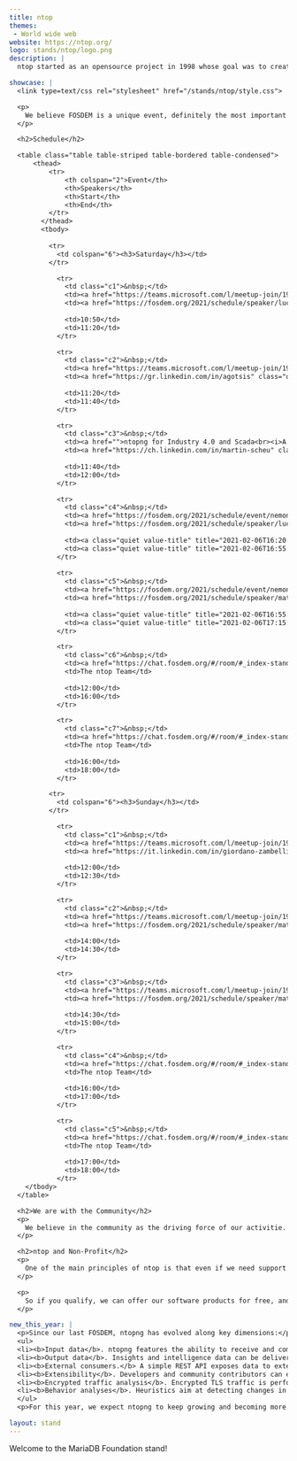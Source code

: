 ```yaml
---
title: ntop
themes:
 - World wide web
website: https://ntop.org/
logo: stands/ntop/logo.png
description: |
  ntop started as an opensource project in 1998 whose goal was to create a simple yet effective web-based traffic monitoring platform. Many things have changed since then, including the nature of the traffic being analyzed, operating systems being run, and the way users interact with technologies. During this time, ntop has evolved into a fully-fledged research company with many opensource projects whose main spirit is still the original one, namely, innovate network monitoring using commodity hardware and freely available operating systems.

showcase: |
  <link type=text/css rel="stylesheet" href="/stands/ntop/style.css">

  <p>
    We believe FOSDEM is a unique event, definitely the most important in Europe, when it comes to opensource software. We have already presented and showcased our open-source projects during past FOSDEM events, with very positive feedback. As ntop benefits daily from the opensource community and software, we believe FOSDEM is also an invaluable opportunity to give back to the community a part of what ntop develops.
  </p>

  <h2>Schedule</h2>

  <table class="table table-striped table-bordered table-condensed">
      <thead>
          <tr>
              <th colspan="2">Event</th>
              <th>Speakers</th>
              <th>Start</th>
              <th>End</th>
          </tr>
        </thead>
        <tbody>
        
          <tr>
            <td colspan="6"><h3>Saturday</h3></td>
          </tr>

            <tr>
              <td class="c1">&nbsp;</td>
              <td><a href="https://teams.microsoft.com/l/meetup-join/19%3ameeting_ZTBkMTYxYTQtY2JjYS00ODgzLWI0OWEtYTcyODQ2YzY3N2Q2%40thread.v2/0?context=%7b%22Tid%22%3a%22dd960e24-e3a9-4aed-b3ba-8e609f33a7dc%22%2c%22Oid%22%3a%2257b643b6-be0c-4b2a-b562-021a72f8a3e2%22%7d">ntop @ FOSDEM<br><i>A Conversation with the Founder Luca Deri</i></a></td>
              <td><a href="https://fosdem.org/2021/schedule/speaker/luca_deri/" class="quiet">Luca Deri</a></td>
                
              <td>10:50</td>
              <td>11:20</td>
            </tr>          

            <tr>
              <td class="c2">&nbsp;</td>
              <td><a href="https://teams.microsoft.com/l/meetup-join/19%3ameeting_N2I1OGMwODktZDI5Zi00NzQwLTk5OWYtZmE5MWFkYzJkMWM4%40thread.v2/0?context=%7b%22Tid%22%3a%22dd960e24-e3a9-4aed-b3ba-8e609f33a7dc%22%2c%22Oid%22%3a%2257b643b6-be0c-4b2a-b562-021a72f8a3e2%22%7d">ntopng for IoT<br><i>How to Profitably Use ntopng in Smart Homes</i></a></td>
              <td><a href="https://gr.linkedin.com/in/agotsis" class="quiet">Antonis Gotsis</a></td>
                
              <td>11:20</td>
              <td>11:40</td>
            </tr>  

            <tr>
              <td class="c3">&nbsp;</td>
              <td><a href="">ntopng for Industry 4.0 and Scada<br><i>A Look into Industrial Network Protocols With ntopng</i></a></td>
              <td><a href="https://ch.linkedin.com/in/martin-scheu" class="quiet">Martin Scheu</a></td>
                
              <td>11:40</td>
              <td>12:00</td>
            </tr>  

            <tr>
              <td class="c4">&nbsp;</td>
              <td><a href="https://fosdem.org/2021/schedule/event/nemondpi/">Using nDPI for Monitoring and Security<br><i>nDPI in practice</i></a></td>
              <td><a href="https://fosdem.org/2021/schedule/speaker/luca_deri/" class="quiet">Luca Deri</a></td>
                
              <td><a class="quiet value-title" title="2021-02-06T16:20:00+01:00" href="https://fosdem.org/2021/schedule/day/saturday/#1620">16:20</a></td>
              <td><a class="quiet value-title" title="2021-02-06T16:55:00+01:00" href="https://fosdem.org/2021/schedule/day/saturday/#1655">16:55</a></td>
            </tr>
          
            <tr>
              <td class="c5">&nbsp;</td>
              <td><a href="https://fosdem.org/2021/schedule/event/nemontopng/">ntopng network monitoring and discovery<br><i>Network discovery with ntopng</i></a></td>
              <td><a href="https://fosdem.org/2021/schedule/speaker/matteo_biscosi/" class="quiet">Matteo Biscosi</a></td>
                
              <td><a class="quiet value-title" title="2021-02-06T16:55:00+01:00" href="https://fosdem.org/2021/schedule/day/saturday/#1655">16:55</a></td>
              <td><a class="quiet value-title" title="2021-02-06T17:15:00+01:00" href="https://fosdem.org/2021/schedule/day/saturday/#1715">17:15</a></td>
            </tr>

            <tr>
              <td class="c6">&nbsp;</td>
              <td><a href="https://chat.fosdem.org/#/room/#_index-stand:fosdem.org">Chat With the ntop Developers<br><i>Meet with the Community</i></a></td>
              <td>The ntop Team</td>
                
              <td>12:00</td>
              <td>16:00</td>
            </tr>  

            <tr>
              <td class="c7">&nbsp;</td>
              <td><a href="https://chat.fosdem.org/#/room/#_index-stand:fosdem.org">Installation Party<br><i>Tips&Tricks for best results</i></a></td>
              <td>The ntop Team</td>
                
              <td>16:00</td>
              <td>18:00</td>
            </tr>  

          <tr>
            <td colspan="6"><h3>Sunday</h3></td>
          </tr>

            <tr>
              <td class="c1">&nbsp;</td>
              <td><a href="https://teams.microsoft.com/l/meetup-join/19%3ameeting_YjE4OTdlZjctM2VkMy00OWI5LTg4YjUtN2JiOTJiNDg3YzMz%40thread.v2/0?context=%7b%22Tid%22%3a%22dd960e24-e3a9-4aed-b3ba-8e609f33a7dc%22%2c%22Oid%22%3a%2257b643b6-be0c-4b2a-b562-021a72f8a3e2%22%7d">ntopng and Cybersecurity<br><i>Sorting Out Real-World issues with ntopng</i></a></td>
              <td><a href="https://it.linkedin.com/in/giordano-zambelli-a46b673" class="quiet">Giordano Zambelli</a></td>
                
              <td>12:00</td>
              <td>12:30</td>
            </tr>          

            <tr>
              <td class="c2">&nbsp;</td>
              <td><a href="https://teams.microsoft.com/l/meetup-join/19%3ameeting_NWI5OTAyODMtNWU3NC00M2Q4LWJhMjgtNDViMWU0NDk2Nzlj%40thread.v2/0?context=%7b%22Tid%22%3a%22dd960e24-e3a9-4aed-b3ba-8e609f33a7dc%22%2c%22Oid%22%3a%2257b643b6-be0c-4b2a-b562-021a72f8a3e2%22%7d">ntopng Network Monitoring and Discovery<br><i>A Follow-Up with Live Demo and Examples</i></a></td>
              <td><a href="https://fosdem.org/2021/schedule/speaker/matteo_biscosi/" class="quiet">Matteo Biscosi</a></td>
                
              <td>14:00</td>
              <td>14:30</td>
            </tr>

            <tr>
              <td class="c3">&nbsp;</td>
              <td><a href="https://teams.microsoft.com/l/meetup-join/19%3ameeting_MTc0ZDg0NmUtZjJiNS00YTVhLTlkY2UtOGNjNGVkMzRlZDZi%40thread.v2/0?context=%7b%22Tid%22%3a%22dd960e24-e3a9-4aed-b3ba-8e609f33a7dc%22%2c%22Oid%22%3a%2257b643b6-be0c-4b2a-b562-021a72f8a3e2%22%7d">ntopng Flexible Alerts: Endpoints and Recipients<br><i>How to Deliver ntopng Alerts to Downstream Recipients</i></a></td>
              <td><a href="https://fosdem.org/2021/schedule/speaker/matteo_biscosi/" class="quiet">Matteo Biscosi</a></td>
                
              <td>14:30</td>
              <td>15:00</td>
            </tr>

            <tr>
              <td class="c4">&nbsp;</td>
              <td><a href="https://chat.fosdem.org/#/room/#_index-stand:fosdem.org">Round Table and Discussion<br><i> With the ntop Founder Luca deri and His Team</i></a></td>
              <td>The ntop Team</td>
                
              <td>16:00</td>
              <td>17:00</td>
            </tr>  

            <tr>
              <td class="c5">&nbsp;</td>
              <td><a href="https://chat.fosdem.org/#/room/#_index-stand:fosdem.org">Installation Party<br><i>Tips&Tricks for Best Results</i></a></td>
              <td>The ntop Team</td>
                
              <td>17:00</td>
              <td>18:00</td>
            </tr>  
    </tbody>
  </table>

  <h2>We are with the Community</h2>
  <p>
    We believe in the community as the driving force of our activitie. We want to improve ourselves and we aspire to enhance your experience with ntop opensource software. One of our main objectives is to listen to our community and work with our developers and users alike to provide high quality functionalities to our software. To say in touch with the community and the developers, you can <a rel="noreferrer noopener" aria-label="join public ntop discussions" href="https://www.ntop.org/support/faq/howto-join-public-ntop-discussions/" target="_blank">join public ntop discussions</a>.
  </p>

  <h2>ntop and Non-Profit</h2>
  <p>
    One of the main principles of ntop is that even if we need support for continuing our developments, we have never charged universities, education, no-profit (in this category fall NGOs, social associations for public good such as ONLUS and 501(C), hospitals, and charitable associations; other organisations such as municipalities, government departments or organisations that do not offer a public service DO NOT qualify) and scientific research organisations.
  </p>

  <p>
    So if you qualify, we can offer our software products for free, and ask our partners who manufacture hardware-based products to provide you a discount. In the latter case please mail us, and explain why you qualify for free licenses.
  </p>

new_this_year: |
  <p>Since our last FOSDEM, ntopng has evolved along key dimensions:</p>
  <ul>
  <li><b>Input data</b>. ntopng features the ability to receive and combine data from multiple, heterogeneous sources. These sources include, but are not limited to, raw traffic data, NetFlow and sFlow, firewalls and intrusion detection and prevention systems such as Suricata.</li>
  <li><b>Output data</b>. Insights and intelligence data can be delivered to multiple downstream recipients, including big-data stores (Elasticsearch), messaging systems (Discord, Slack), email, and more.</li>
  <li><b>External consumers.</b> A simple REST API exposes data to external consumers. This has paved the way for the integration with Check MK, another popular opensource monitoring tool.</li>
  <li><b>Extensibility</b>. Developers and community contributors can extend ntopng functionalities by means of simple Lua scripts, that gets executed by ntopng.</li>
  <li><b>Encrypted traffic analysis</b>. Encrypted TLS traffic is performed to provide insights into the nature and security of monitored encrypted communications.</li>
  <li><b>Behavior analyses</b>. Heuristics aim at detecting changes in normal and periodic traffic to detect new and possibly suspicious host behaviors.</li>
  </ul>
  <p>For this year, we expect ntopng to keep growing and becoming more open to other opensource projects. Strong focus will be kept on the security aspects of network monitoring, including behavioral and encrypted traffic analyses. Finally, small agents are being built under the hood to be used in combination with ntopng and to leverage its intelligence to block suspicious traffic and prevent malicious activities to disrupt the whole network.</p>

layout: stand
---
```

Welcome to the MariaDB Foundation stand!

